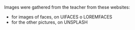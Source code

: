 Images were gathered from the teacher from these websites:
- for images of faces, on UIFACES o LOREMFACES
- for the other pictures, on UNSPLASH